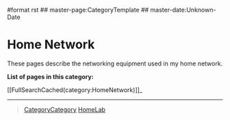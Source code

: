 \#format rst \#\# master-page:CategoryTemplate \#\# master-date:Unknown-Date

Home Network
============

These pages describe the networking equipment used in my home network.

**List of pages in this category:**

[[FullSearchCached(category:HomeNetwork)]]\_

* * * * *

> [CategoryCategory](../CategoryCategory) [HomeLab](../HomeLab)
